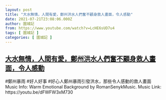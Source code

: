 ```yaml
---
layout: post
title: "大水無情，人間有愛，鄭州洪水人們奮不顧身救人畫面，令人感動"
date: 2021-07-21T23:08:06.000Z
author: 圍城記
from: https://www.youtube.com/watch?v=LcHE6sUD7u4
tags: [ 圍城記 ]
categories: [ 圍城記 ]
---
```

<!--1626908886000-->
[大水無情，人間有愛，鄭州洪水人們奮不顧身救人畫面，令人感動](https://www.youtube.com/watch?v=LcHE6sUD7u4)
------

<div>
#鄭州暴雨 #好人好事 #好心人鄭州暴雨引發洪水，那些令人感動的救人畫面Music Info: Warm Emotional Background by RomanSenykMusic. Music Link: https://youtu.be/dFWFW3xM730
</div>

